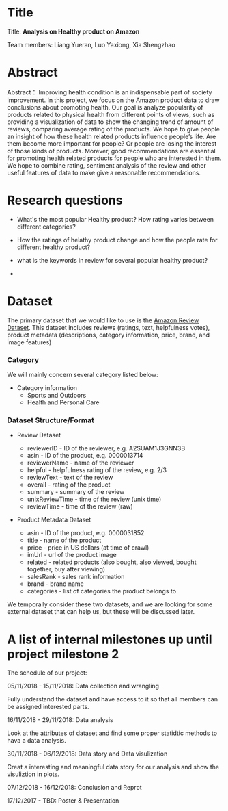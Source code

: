# Title
Title: **Analysis on Healthy product on Amazon**

Team members: Liang Yueran, Luo Yaxiong, Xia Shengzhao

# Abstract
Abstract：
Improving health condition is an indispensable part of society improvement. In this project, we focus on the Amazon product data to draw conclusions about promoting health. Our goal is analyze popularity of products related to physical health from different points of views, such as providing a visualization of data to show the changing trend of amount of reviews,  comparing average rating of the products. We hope to give people an insight of how these health related products influence people’s life. Are them become more important for people? Or people are losing the interest of those kinds of products. Morever, good recommendations are essential for promoting health related products for people who are interested in them. We hope to combine rating, sentiment analysis of the review and other useful features of data to make give a reasonable recommendations.

# Research questions

* What's the most popular Healthy product? How rating varies between different categories?

* How the ratings of helathy product change and how the people rate for different healthy product?

* what is the keywords in review for several popular healthy product?

* 

# Dataset

The primary dataset that we would like to use is the [Amazon Review Dataset](http://jmcauley.ucsd.edu/data/amazon/). This dataset includes reviews (ratings, text, helpfulness votes), product metadata (descriptions, category information, price, brand, and image features)

### Category 

We will mainly concern several category listed below:
* Category information
    * Sports and Outdoors
    * Health and Personal Care

### Dataset Structure/Format

* Review Dataset
    * reviewerID - ID of the reviewer, e.g. A2SUAM1J3GNN3B
    * asin - ID of the product, e.g. 0000013714
    * reviewerName - name of the reviewer
    * helpful - helpfulness rating of the review, e.g. 2/3
    * reviewText - text of the review
    * overall - rating of the product
    * summary - summary of the review
    * unixReviewTime - time of the review (unix time)
    * reviewTime - time of the review (raw)
    
* Product Metadata Dataset
    * asin - ID of the product, e.g. 0000031852
    * title - name of the product
    * price - price in US dollars (at time of crawl)
    * imUrl - url of the product image
    * related - related products (also bought, also viewed, bought together, buy after viewing)
    * salesRank - sales rank information
    * brand - brand name
    * categories - list of categories the product belongs to

We temporally consider these two datasets, and we are looking for some external dataset that can help us, but these will be discussed later.

# A list of internal milestones up until project milestone 2

The schedule of our project:

05/11/2018 - 15/11/2018: Data collection and wrangling

Fully understand the dataset and have access to it so that all members can be assigned interested parts.

16/11/2018 - 29/11/2018: Data analysis 

Look at the attributes of dataset and find some proper statidtic methods to hava a data analysis.

30/11/2018 - 06/12/2018: Data story and Data visulization

Creat a interesting and meaningful data story for our analysis and show the visuliztion in plots.

07/12/2018 - 16/12/2018: Conclusion and Reprot

17/12/2017 - TBD: Poster & Presentation

<!-- # Questions for TAa
Add here some questions you have for us, in general or project-specific. -->
